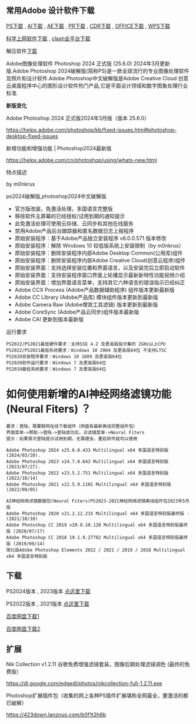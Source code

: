 ## 常用Adobe 设计软件下载
[PS下载](ps) , [AI下载](ai) , [AE下载](ae) , [PR下载](pr) , [CDR下载](cdr) , [OFFICE下载](office) , [WPS下载](wps)

[科学上网软件下载](dl) , [clash全平台下载](dl)

解压软件[下载](https://wwo.lanzoul.com/ik8KH1ryv98b)

Adobe图像处理软件 Photoshop 2024 正式版 (25.6.0) 2024年3月更新版.Adobe Photoshop 2024破解版(简称PS)是一款全球流行的专业图像处理软件及照片和设计软件.Adobe Photoshop中文破解版是Adobe Creative Cloud 创意云桌面程序中心的图形设计软件热门产品,它是平面设计领域和数字图象处理行业标准.

**新版变化**

Adobe Photoshop 2024 正式版2024年3月版（版本 25.6.0）

https://helpx.adobe.com/photoshop/kb/fixed-issues.html#photoshop-desktop-fixed-issues

新增功能和增强功能 | Photoshop2024最新版

https://helpx.adobe.com/cn/photoshop/using/whats-new.html

特点描述

by m0nkrus

ps2024破解版,photoshop2024中文破解版
- 官方版改装，免激活处理，多国语言完整版
- 移除软件主屏幕的已经授权/试用到期的通知提示
- 此免激活处理可使用云存储、云同步和其他在线服务
- 禁用Adobe产品后台跟踪器和匿名数据日志上报程序
- 原始安装程序：基于Adob​​e产品独立安装程序 v6.0.0.571 版本修改
- 原始安装程序：解除 Windows 10 较低版系统上安装限制（by m0nkrus）
- 原始安装程序：删除安装程序内部Adobe Desktop Common(公用库)组件
- 原始安装程序：删除安装程序内部Adobe Creative Cloud(创意云程序)组件
- 原始安装界面：支持选择安装位置和界面语言，以及安装完后立即启动软件
- 原始安装界面：支持安装程序窗口界面上轮播显示最新新特性功能视频介绍
- 原始安装界面：增加界面语言菜单，支持其它六种语言的错误指示已经纠正
- Adob​​e CCX Process (Adobe产品数据辅助程序) 组件版本更新最新版
- Adobe CC Library (Adobe产品库) 模块组件版本更新到最新版
- Adob​​e Camera Raw (Adobe增效工具滤镜) 版本更新到最新版
- Adob​​e CoreSync (Adobe产品云同步)组件版本最新版
- Adob​​e CAI 更新到版本最新版

运行要求

```
PS2022/PS2021最低硬件要求：支持SSE 4.2 及更高版指令集的 2GHz以上CPU
PS2022/PS2021最低系统要求：Windows 10 2004 及更高版64位 不支持LTSC
PS2020安装程序要求：Windows 10 1809 及更高版64位
PS2020软件运行要求：Windows 7 及更高版64位
PS2019最低系统要求：Windows 7 及更高版64位
```

# 如何使用新增的AI神经网络滤镜功能 (Neural Fiters) ？
```
要求：登陆，需要联网在线下载组件（网盘有最新离线完整组件包）
界面菜单->帮助->登陆->登陆成功后，点滤镜菜单->Neural Fiters
提示：如果首次登陆提示试用到期，无需理会，重启软件就可以使用

Adobe Photoshop 2024 v25.6.0.433 Multilingual x64 多国语言特别版 (2024/03/20).
Adobe Photoshop 2023 v24.7.0.643 Multilingual x64 多国语言特别版 (2023/07/27).
Adobe Photoshop 2022 v23.5.2.751 Multilingual x64 多国语言特别版 (2022/10/14)
Adobe Photoshop 2021 v22.5.9.1101 Multilingual x64 多国语言特别版 (2022/09/05)

AI神经网络滤镜数据包(Neural Fiters)PS2023-2021神经网络滤镜离线组件包2023年5月版
Adobe Photoshop 2020 v21.2.12.215 Multilingual x64 多国语言特别版最终版 - (2021/10/10)
Adobe Photoshop CC 2019 v20.0.10.120 Multilingual x64 多国语言特别版最终版 (2020/07/17)
Adobe Photoshop CC 2018 19.1.9.27702 Multilingual x64 多国语言特别版最终版 (2019/09/14)
简化版Adobe Photoshop Elements 2022 / 2021 / 2019 / 2018 Multilingual x64 多国语言特别版
```
## 下载
PS2024版本 , 2023版本  [点这里下载](https://www.123pan.com/s/A6cA-rKAJh)

PS2022版本 , 2021版本 [点这里下载](https://www.123pan.com/s/A6cA-YkAJh)

[百度网盘下载1](https://pan.baidu.com/s/1kwBrkZ5SrlOWocGUn65iVw?pwd=2023)

[百度网盘下载2](https://pan.baidu.com/s/1hJZtjUWLQ-RGV5CGGKPO8w?pwd=2023)

## 扩展

Nik Collection v1.2.11 谷歌免费增强滤镜套装，图像后期处理滤镜调色 (最终的免费版）

https://dl.google.com/edgedl/photos/nikcollection-full-1.2.11.exe

Photoshop扩展插件包（收集的网上各种PS插件扩展堪称全网最全，要激活的都已破解）

https://423down.lanzouo.com/b0f1t2h6b
